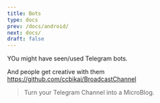 ```yaml
---
title: Bots
type: docs
prev: /docs/android/
next: docs/
draft: false
---
```


YOu might have seen/used Telegram bots.

And people get creative with them https://github.com/ccbikai/BroadcastChannel

>  Turn your Telegram Channel into a MicroBlog. 